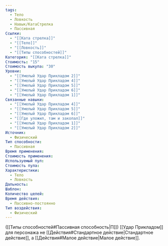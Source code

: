 ```yaml
---
tags:
  - Тело
  - Ловкость
  - Навык/КатаСтрелка
  - Пассивная
Ссылки:
  - "[[Ката стрелка]]"
  - "[[Тело]]"
  - "[[Ловкость]]"
  - "[[Типы способностей]]"
Категория: "[[Ката стрелка]]"
Стоимость: "15"
Стоимость выкупа: "30"
Уровни:
  - "[[Умелый Удар Прикладом 2]]"
  - "[[Умелый Удар Прикладом 4]]"
  - "[[Умелый Удар Прикладом 5]]"
  - "[[Умелый Удар Прикладом 6]]"
  - "[[Умелый Удар Прикладом 1]]"
Связанные навыки:
  - "[[Умелый Удар Прикладом 4]]"
  - "[[Умелый Удар Прикладом 5]]"
  - "[[Умелый Удар Прикладом 6]]"
  - "[[Где уложил, там и закопал]]"
  - "[[Умелый Удар Прикладом 1]]"
  - "[[Умелый Удар Прикладом 2]]"
Источник:
  - Физический
Тип способности:
  - Пассивная
Время применения: 
Стоимость применения: 
Используемый пул: 
Стоимость пула: 
Характеристики:
  - Тело
  - Ловкость
Дальность: 
Шаблон: 
Количество целей: 
Время действия:
  - Пассивно-постоянно
Тип воздействия:
  - Физический
---
```

([[Типы способностей#Пассивная способность|П]]) [[Удар Прикладом]] для персонажа не [[Действия#Стандартное действие|Стандартное действие]], а [[Действия#Малое действие|Малое действие]]. 